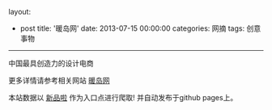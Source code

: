layout: 
  - post 
title: '暖岛网' 
date: 2013-07-15 00:00:00 
categories: 网摘 
tags: 创意事物 
---

中国最具创造力的设计电商  

更多详情请参考相关网站 [暖岛网](http://www.nuandao.com/)  

本站数据以 [新品啦](http://xinpinla.com/) 作为入口点进行爬取! 并自动发布于github pages上。  
